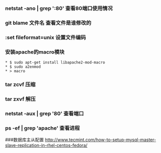 ### netstat   -ano | grep ':80'  查看80端口使用情况
### git blame  文件名  查看文件是谁修改的

### :set fileformat=unix   设置文件编码

### 安装apache的macro模块
    * $ sudo apt-get install libapache2-mod-macro
    * $ sudo a2enmod
    * > macro

### tar zcvf  压缩
### tar zxvf  解压
### netstat -aux | grep '80' 查看端口
### ps -ef | grep 'apache'  查看进程

###数据库主从配置 http://www.tecmint.com/how-to-setup-mysql-master-slave-replication-in-rhel-centos-fedora/
